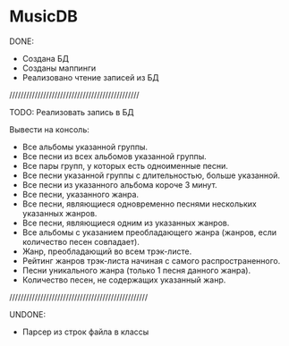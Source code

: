 MusicDB
=======
DONE:
- Создана БД
- Созданы маппинги
- Реализовано чтение записей из БД

//////////////////////////////////////////////

TODO:
Реализовать запись в БД


Вывести на консоль:
- Все альбомы указанной группы.
- Все песни из всех альбомов указанной группы.
- Все пары групп, у которых есть одноименные песни.
- Все песни указанной группы с длительностью, больше указанной.
- Все песни из указанного альбома короче 3 минут.
- Все песни, указанного жанра.
- Все песни, являющиеся одновременно песнями нескольких указанных жанров.
- Все песни, являющиеся одним из указанных жанров.
- Все альбомы с указанием преобладающего жанра (жанров, если количество песен совпадает).
- Жанр, преобладающий во всем трэк-листе.
- Рейтинг жанров трэк-листа начиная с самого распространенного.
- Песни уникального жанра (только 1 песня данного жанра).
- Количество песен, не содержащих указанный жанр.

/////////////////////////////////////////////////

UNDONE:
- Парсер из строк файла в классы
